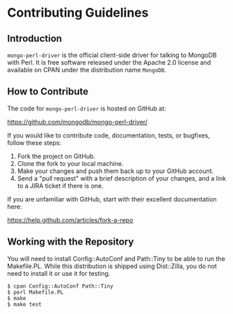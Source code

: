 # Contributing Guidelines

## Introduction
`mongo-perl-driver` is the official client-side driver for talking to MongoDB with Perl. 
It is free software released under the Apache 2.0 license and available on CPAN under the
distribution name `MongoDB`.

## How to Contribute
The code for `mongo-perl-driver` is hosted on GitHub at:

   https://github.com/mongodb/mongo-perl-driver/

If you would like to contribute code, documentation, tests, or bugfixes, follow these steps:

1. Fork the project on GitHub.
2. Clone the fork to your local machine.
3. Make your changes and push them back up to your GitHub account.
4. Send a "pull request" with a brief description of your changes, and a link to a JIRA 
ticket if there is one.

If you are unfamiliar with GitHub, start with their excellent documentation here:

  https://help.github.com/articles/fork-a-repo

## Working with the Repository
You will need to install Config::AutoConf and Path::Tiny to be able to run
the Makefile.PL.  While this distribution is shipped using Dist::Zilla, you
do not need to install it or use it for testing.

    $ cpan Config::AutoConf Path::Tiny
    $ perl Makefile.PL
    $ make
    $ make test

